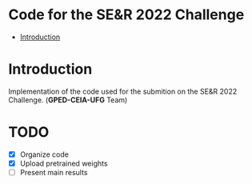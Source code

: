 # Code for the SE&R 2022 Challenge

- [Introduction](#Introduction)

# Introduction

Implementation of the code used for the submition on the SE&R 2022 Challenge. (**GPED-CEIA-UFG** Team)

# TODO

- [x] Organize code
- [x] Upload pretrained weights
- [ ] Present main results
